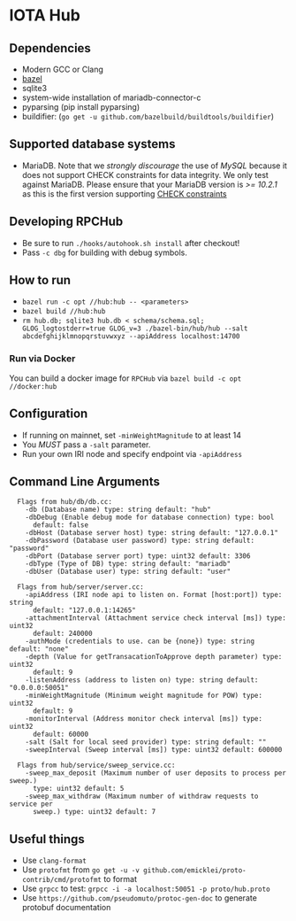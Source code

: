 # IOTA Hub
## Dependencies
- Modern GCC or Clang
- [bazel](https://github.com/bazelbuild/bazel/releases)
- sqlite3
- system-wide installation of mariadb-connector-c 
- pyparsing (pip install pyparsing)
- buildifier: (`go get -u github.com/bazelbuild/buildtools/buildifier`)

## Supported database systems
- MariaDB. Note that we *strongly discourage* the use of *MySQL* because it does not support CHECK constraints for data integrity. We only test against MariaDB.
  Please ensure that your MariaDB version is *>= 10.2.1* as this is the first version supporting [CHECK constraints](https://mariadb.com/kb/en/library/constraint/#check-constraints)

## Developing RPCHub
- Be sure to run `./hooks/autohook.sh install` after checkout!
- Pass `-c dbg` for building with debug symbols.

## How to run
- `bazel run -c opt //hub:hub -- <parameters>`
- `bazel build //hub:hub`
- `rm hub.db; sqlite3 hub.db < schema/schema.sql; GLOG_logtostderr=true GLOG_v=3 ./bazel-bin/hub/hub --salt abcdefghijklmnopqrstuvwxyz --apiAddress localhost:14700`

### Run via Docker
You can build a docker image for `RPCHub` via `bazel build -c opt //docker:hub`

## Configuration
- If running on mainnet, set `-minWeightMagnitude` to at least 14
- You *MUST* pass a `-salt` parameter.
- Run your own IRI node and specify endpoint via `-apiAddress`

## Command Line Arguments
```
  Flags from hub/db/db.cc:
    -db (Database name) type: string default: "hub"
    -dbDebug (Enable debug mode for database connection) type: bool
      default: false
    -dbHost (Database server host) type: string default: "127.0.0.1"
    -dbPassword (Database user password) type: string default: "password"
    -dbPort (Database server port) type: uint32 default: 3306
    -dbType (Type of DB) type: string default: "mariadb"
    -dbUser (Database user) type: string default: "user"

  Flags from hub/server/server.cc:
    -apiAddress (IRI node api to listen on. Format [host:port]) type: string
      default: "127.0.0.1:14265"
    -attachmentInterval (Attachment service check interval [ms]) type: uint32
      default: 240000
    -authMode (credentials to use. can be {none}) type: string default: "none"
    -depth (Value for getTransacationToApprove depth parameter) type: uint32
      default: 9
    -listenAddress (address to listen on) type: string default: "0.0.0.0:50051"
    -minWeightMagnitude (Minimum weight magnitude for POW) type: uint32
      default: 9
    -monitorInterval (Address monitor check interval [ms]) type: uint32
      default: 60000
    -salt (Salt for local seed provider) type: string default: ""
    -sweepInterval (Sweep interval [ms]) type: uint32 default: 600000

  Flags from hub/service/sweep_service.cc:
    -sweep_max_deposit (Maximum number of user deposits to process per sweep.)
      type: uint32 default: 5
    -sweep_max_withdraw (Maximum number of withdraw requests to service per
      sweep.) type: uint32 default: 7
```

## Useful things
- Use `clang-format`
- Use `protofmt` from `go get -u -v github.com/emicklei/proto-contrib/cmd/protofmt` to format
- Use `grpcc` to test: `grpcc -i -a localhost:50051 -p proto/hub.proto`
- Use `https://github.com/pseudomuto/protoc-gen-doc` to generate protobuf documentation
